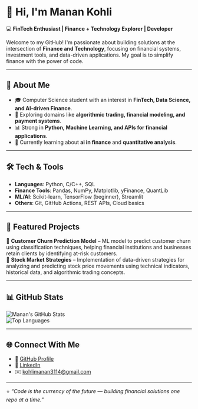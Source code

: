 # 👋 Hi, I'm Manan Kohli  

💻 **FinTech Enthusiast | Finance + Technology Explorer | Developer**  

Welcome to my GitHub! I'm passionate about building solutions at the intersection of **Finance and Technology**, focusing on financial systems, investment tools, and data-driven applications. My goal is to simplify finance with the power of code.  

---

## 🚀 About Me  
- 🎓 Computer Science student with an interest in **FinTech, Data Science, and AI-driven Finance**.  
- 💸 Exploring domains like **algorithmic trading, financial modeling, and payment systems**.  
- 📊 Strong in **Python, Machine Learning, and APIs for financial applications**.  
- 🌱 Currently learning about **ai in finance** and **quantitative analysis**.  

---

## 🛠️ Tech & Tools  
- **Languages**: Python, C/C++, SQL  
- **Finance Tools**: Pandas, NumPy, Matplotlib, yFinance, QuantLib  
- **ML/AI**: Scikit-learn, TensorFlow (beginner), Streamlit  
- **Others**: Git, GitHub Actions, REST APIs, Cloud basics  

---

## 📌 Featured Projects  
🔹 **Customer Churn Prediction Model** – ML model to predict customer churn using classification techniques, helping financial institutions and businesses retain clients by identifying at-risk customers.  
🔹 **Stock Market Strategies** – Implementation of data-driven strategies for analyzing and predicting stock price movements using technical indicators, historical data, and algorithmic trading concepts.   

---

## 📊 GitHub Stats  
![Manan's GitHub Stats](https://github-readme-stats.vercel.app/api?username=Manan3114&show_icons=true&theme=tokyonight)  
![Top Languages](https://github-readme-stats.vercel.app/api/top-langs/?username=Manan3114&layout=compact&theme=tokyonight)  

---

## 🌐 Connect With Me  
- 💼 [GitHub Profile](https://github.com/Manan3114)  
- 🔗 [LinkedIn](https://www.linkedin.com/in/manankohli31/)  
- ✉️ kohlimanan3114@gmail.com 

---

⭐️ *“Code is the currency of the future — building financial solutions one repo at a time.”*
